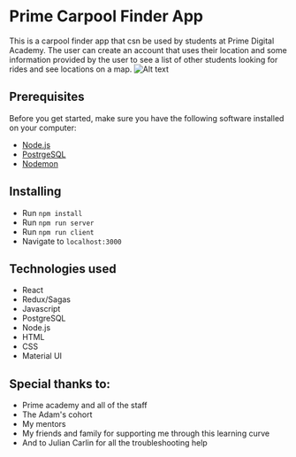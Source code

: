 
# Prime Carpool Finder App
This is a carpool finder app that csn be used by students at Prime Digital Academy. The user can create an account that uses their location and some information provided by the user to see a list of other students looking for rides and see locations on a map.
![Alt text](IMG/screen1.png)

## Prerequisites
Before you get started, make sure you have the following software installed on your computer:

- [Node.js](https://nodejs.org/en/)
- [PostrgeSQL](https://www.postgresql.org/)
- [Nodemon](https://nodemon.io/)

## Installing

- Run `npm install`
- Run `npm run server`
- Run `npm run client`
- Navigate to `localhost:3000`

## Technologies used
- React
- Redux/Sagas
- Javascript
- PostgreSQL
- Node.js
- HTML
- CSS
- Material UI

## Special thanks to:
- Prime academy and all of the staff
- The Adam's cohort
- My mentors
- My friends and family for supporting me through this learning curve
- And to Julian Carlin for all the troubleshooting help




